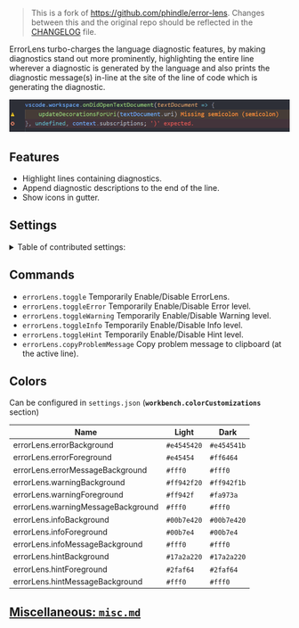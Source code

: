 > This is a fork of https://github.com/phindle/error-lens. Changes between this and the original repo should be reflected in the [CHANGELOG](https://github.com/usernamehw/vscode-error-lens/blob/master/CHANGELOG.md) file.

ErrorLens turbo-charges the language diagnostic features, by making diagnostics stand out more prominently, highlighting
the entire line wherever a diagnostic is generated by the language and also prints the diagnostic message(s) in-line at
the site of the line of code which is generating the diagnostic.

![ErrorLens example](img/demo.png)

## Features

* Highlight lines containing diagnostics.
* Append diagnostic descriptions to the end of the line.
* Show icons in gutter.

## Settings

<details>

<summary> Table of contributed settings:</summary>

| Name | Default | Description |
| --- | --- | --- |
| errorLens.fontSize | | Font size of annotations. (**HACK**) |
| errorLens.fontFamily | | Font family of annotations. (**HACK**) |
| errorLens.fontWeight | normal | Font Weight of annotations. |
| errorLens.fontStyleItalic | **false** | Show ErrorLens annotations in Italics, or not? |
| errorLens.margin | 30px | Distance between the end of the line and the start of annotation. (CSS units) |
| errorLens.padding | | Adds padding for the message. Visible difference when `message` colors are set. [Issue #23](https://github.com/usernamehw/vscode-error-lens/issues/23). Example: `2px 1ch`. |
| errorLens.enabledDiagnosticLevels | ["error","warning","info","hint"] | Customize which diagnostic levels to highlight. |
| errorLens.annotationPrefix | ["ERROR: ","WARNING: ","INFO: ","HINT: "] | Specify diagnostic message prefixes (when addAnnotationTextPrefixes is true). For example, emoji: ❗ ⚠ ℹ. |
| errorLens.addAnnotationTextPrefixes | **false** | When checked prefixes the diagnostic severity ('ERROR:', 'WARNING:' etc) to ErrorLens annotations. |
| errorLens.addNumberOfDiagnostics | **false** | When checked prefixes number of diagnostics on the line. Like: `[1/2]`. |
| errorLens.exclude | [] | Specify messages that should not be highlighted (RegEx). |
| errorLens.delay | **0** | **EXPERIMENTAL** Specify delay before showing problems. |
| errorLens.onSave | **false** |  Update decorations only on document save. |
| errorLens.gutterIconsEnabled | **false** | Show gutter icons (In place of debug breakpoint icon). |
| errorLens.gutterIconSize | 100% | Customize gutter icon size. Example: `120%` |
| errorLens.gutterIconSet | default | Customize gutter icon style. Possible values: `default`, `defaultOutline`, `borderless`, `circle`. |
| errorLens.errorGutterIconPath | | Set custom icons for gutter. Absolute path for error gutter icon. |
| errorLens.warningGutterIconPath | | Set custom icons for gutter. Absolute path for warning gutter icon. |
| errorLens.infoGutterIconPath | | Set custom icons for gutter. Absolute path for info gutter icon. |
| errorLens.errorGutterIconColor | `#e45454` | Error color of the `circle` gutter icon set. |
| errorLens.warningGutterIconColor | `#ff942f` | Warning color of the `circle` gutter icon set. |
| errorLens.infoGutterIconColor | `#00b7e4` | Info color of the `circle` gutter icon set. |
| errorLens.followCursor | allLines | Highlight only portion of the problems. Possible values: `allLines`, `activeLine`, `closestProblem`. |
| followCursorMore | **0** | Augments `followCursor`. Adds number of lines to top and bottom when `followCursor` is `activeLine`. Adds number of closest problems when `followCursor` is `closestProblem` |

</details>

## Commands

* `errorLens.toggle` Temporarily Enable/Disable ErrorLens.
* `errorLens.toggleError` Temporarily Enable/Disable Error level.
* `errorLens.toggleWarning` Temporarily Enable/Disable Warning level.
* `errorLens.toggleInfo` Temporarily Enable/Disable Info level.
* `errorLens.toggleHint` Temporarily Enable/Disable Hint level.
* `errorLens.copyProblemMessage` Copy problem message to clipboard (at the active line).

## Colors

Can be configured in `settings.json` (**`workbench.colorCustomizations`** section)

| Name | Light | Dark |
| --- | --- | --- |
| errorLens.errorBackground | `#e4545420` | `#e454541b` |
| errorLens.errorForeground | `#e45454` | `#ff6464` |
| errorLens.errorMessageBackground | `#fff0` | `#fff0` |
| errorLens.warningBackground | `#ff942f20` | `#ff942f1b`|
| errorLens.warningForeground | `#ff942f` | `#fa973a` |
| errorLens.warningMessageBackground | `#fff0` | `#fff0` |
| errorLens.infoBackground | `#00b7e420` | `#00b7e420` |
| errorLens.infoForeground | `#00b7e4` | `#00b7e4` |
| errorLens.infoMessageBackground | `#fff0` | `#fff0` |
| errorLens.hintBackground | `#17a2a220` | `#17a2a220` |
| errorLens.hintForeground | `#2faf64` | `#2faf64` |
| errorLens.hintMessageBackground | `#fff0` | `#fff0` |

## [Miscellaneous: `misc.md`](https://github.com/usernamehw/vscode-error-lens/blob/master/misc.md)
